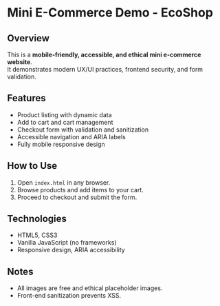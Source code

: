 # Mini E-Commerce Demo - EcoShop

## Overview
This is a **mobile-friendly, accessible, and ethical mini e-commerce website**.  
It demonstrates modern UX/UI practices, frontend security, and form validation.  

## Features
- Product listing with dynamic data
- Add to cart and cart management
- Checkout form with validation and sanitization
- Accessible navigation and ARIA labels
- Fully mobile responsive design

## How to Use
1. Open `index.html` in any browser.
2. Browse products and add items to your cart.
3. Proceed to checkout and submit the form.

## Technologies
- HTML5, CSS3
- Vanilla JavaScript (no frameworks)
- Responsive design, ARIA accessibility

## Notes
- All images are free and ethical placeholder images.
- Front-end sanitization prevents XSS.
